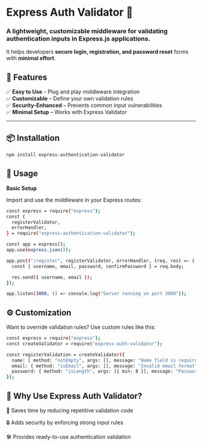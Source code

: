 # Express Auth Validator 🚀

### A lightweight, customizable middleware for **validating authentication inputs** in Express.js applications.

It helps developers **secure login, registration, and password reset** forms with **minimal effort**.

## 🌟 Features

✅ **Easy to Use** – Plug and play middleware integration  
✅ **Customizable** – Define your own validation rules  
✅ **Security-Enhanced** – Prevents common input vulnerabilities  
✅ **Minimal Setup** – Works with Express Validator

---

## 📦 Installation

```sh
npm install express-authentication-validator
```

## 🔧 Usage

**Basic Setup**

Import and use the middleware in your Express routes:

```sh
const express = require("express");
const {
  registerValidator,
  errorHandler,
} = require("express-authentication-validator");

const app = express();
app.use(express.json());

app.post("/register", registerValidator, errorHandler, (req, res) => {
  const { username, email, password, confirmPassword } = req.body;

  res.send({ username, email });
});

app.listen(3000, () => console.log("Server running on port 3000"));
```

## ⚙️ Customization

Want to override validation rules? Use custom rules like this:

```sh
const express = require("express");
const createValidator = require("express-auth-validator");

const registerValidation = createValidator({
  name: { method: "notEmpty", args: [], message: "Name field is required" },
  email: { method: "isEmail", args: [], message: "Invalid email format" },
  password: { method: "isLength", args: [{ min: 8 }], message: "Password must be at least 8 characters" },
});
```

## 🎯 Why Use Express Auth Validator?

🚀 Saves time by reducing repetitive validation code

🔒 Adds security by enforcing strong input rules

🛠 Provides ready-to-use authentication validation
